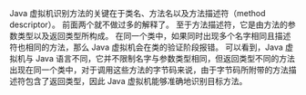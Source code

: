 Java 虚拟机识别方法的关键在于类名、方法名以及方法描述符（method descriptor）。
前面两个就不做过多的解释了。
至于方法描述符，它是由方法的参数类型以及返回类型所构成。
在同一个类中，如果同时出现多个名字相同且描述符也相同的方法，那么 Java 虚拟机会在类的验证阶段报错。
可以看到，Java 虚拟机与 Java 语言不同，它并不限制名字与参数类型相同，但返回类型不同的方法出现在同一个类中，对于调用这些方法的字节码来说，由于字节码所附带的方法描述符包含了返回类型，因此 Java 虚拟机能够准确地识别目标方法。